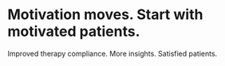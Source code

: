 # Motivation moves. Start with motivated patients.
Improved therapy compliance. More insights. Satisfied patients.
